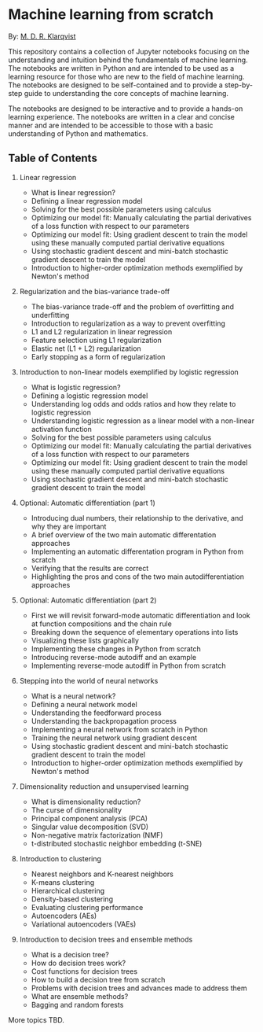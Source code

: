# Machine learning from scratch

By: [M. D. R. Klarqvist](https://twitter.com/marcusklarqvist)

This repository contains a collection of Jupyter notebooks focusing on the understanding and intuition behind the fundamentals of machine learning. The notebooks are written in Python and are intended to be used as a learning resource for those who are new to the field of machine learning. The notebooks are designed to be self-contained and to provide a step-by-step guide to understanding the core concepts of machine learning.

 The notebooks are designed to be interactive and to provide a hands-on learning experience. The notebooks are written in a clear and concise manner and are intended to be accessible to those with a basic understanding of Python and mathematics.

## Table of Contents

1. Linear regression 
    * What is linear regression?
    * Defining a linear regression model
    * Solving for the best possible parameters using calculus
    * Optimizing our model fit: Manually calculating the partial derivatives of a loss function with respect to our parameters
    * Optimizing our model fit: Using gradient descent to train the model using these manually computed partial derivative equations
    * Using stochastic gradient descent and mini-batch stochastic gradient descent to train the model
    * Introduction to higher-order optimization methods exemplified by Newton's method

2. Regularization and the bias-variance trade-off
    * The bias-variance trade-off and the problem of overfitting and underfitting
    * Introduction to regularization as a way to prevent overfitting
    * L1 and L2 regularization in linear regression
    * Feature selection using L1 regularization
    * Elastic net (L1 + L2) regularization
    * Early stopping as a form of regularization

3. Introduction to non-linear models exemplified by logistic regression
    * What is logistic regression?
    * Defining a logistic regression model
    * Understanding log odds and odds ratios and how they relate to logistic regression
    * Understanding logistic regression as a linear model with a non-linear activation function
    * Solving for the best possible parameters using calculus
    * Optimizing our model fit: Manually calculating the partial derivatives of a loss function with respect to our parameters
    * Optimizing our model fit: Using gradient descent to train the model using these manually computed partial derivative equations
    * Using stochastic gradient descent and mini-batch stochastic gradient descent to train the model

4. Optional: Automatic differentiation (part 1)
    * Introducing dual numbers, their relationship to the derivative, and why they are important
    * A brief overview of the two main automatic differentation approaches
    * Implementing an automatic differentation program in Python from scratch
    * Verifying that the results are correct
    * Highlighting the pros and cons of the two main autodifferentiation approaches

5. Optional: Automatic differentiation (part 2)
    * First we will revisit forward-mode automatic differentiation and look at function compositions and the chain rule
    * Breaking down the sequence of elementary operations into lists
    * Visualizing these lists graphically
    * Implementing these changes in Python from scratch
    * Introducing reverse-mode autodiff and an example
    * Implementing reverse-mode autodiff in Python from scratch

6. Stepping into the world of neural networks
    * What is a neural network?
    * Defining a neural network model
    * Understanding the feedforward process
    * Understanding the backpropagation process
    * Implementing a neural network from scratch in Python
    * Training the neural network using gradient descent
    * Using stochastic gradient descent and mini-batch stochastic gradient descent to train the model
    * Introduction to higher-order optimization methods exemplified by Newton's method

7. Dimensionality reduction and unsupervised learning
    * What is dimensionality reduction?
    * The curse of dimensionality
    * Principal component analysis (PCA)
    * Singular value decomposition (SVD)
    * Non-negative matrix factorization (NMF)
    * t-distributed stochastic neighbor embedding (t-SNE)

8. Introduction to clustering
    * Nearest neighbors and K-nearest neighbors
    * K-means clustering
    * Hierarchical clustering
    * Density-based clustering
    * Evaluating clustering performance
    * Autoencoders (AEs)
    * Variational autoencoders (VAEs)

9. Introduction to decision trees and ensemble methods
    * What is a decision tree?
    * How do decision trees work?
    * Cost functions for decision trees
    * How to build a decision tree from scratch
    * Problems with decision trees and advances made to address them
    * What are ensemble methods?
    * Bagging and random forests

More topics TBD.
